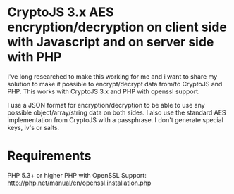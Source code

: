 CryptoJS 3.x AES encryption/decryption on client side with Javascript and on server side with PHP
================

I've long researched to make this working for me and i want to share my solution to make it possible to encrypt/decrypt data from/to CryptoJS and PHP.
This works with CryptoJS 3.x and PHP with openssl support.

I use a JSON format for encryption/decryption to be able to use any possible object/array/string data on both sides.
I also use the standard AES implementation from CryptoJS with a passphrase. I don't generate special keys, iv's or salts.

Requirements
====
PHP 5.3+ or higher
PHP with OpenSSL Support: http://php.net/manual/en/openssl.installation.php
